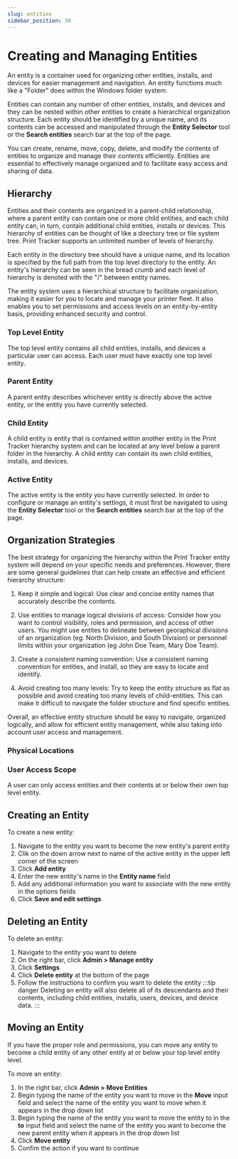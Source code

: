 ```yaml
---
slug: entities
sidebar_position: 30
---
```


# Creating and Managing Entities

An entity is a container used for organizing other entities, installs, and devices for easier management and navigation. An entity functions much like a "Folder" does within the Windows folder system.

Entities can contain any number of other entities, installs, and devices and they can be nested within other entities to create a hierarchical organization structure. Each entity should be identified by a unique name, and its contents can be accessed and manipulated through the **Entity Selector** tool or the **Search entities** search bar at the top of the page.

You can create, rename, move, copy, delete, and modify the contents of entities to organize and manage their contents efficiently. Entities are essential to effectively manage organized and to facilitate easy access and sharing of data.

## Hierarchy

Entities and their contents are organized in a parent-child relationship, where a parent entity can contain one or more child entities, and each child entity can, in turn, contain additional child entities, installs or devices. This hierarchy of entities can be thought of like a directory tree or file system tree. Print Tracker supports an unlimited number of levels of hierarchy.

Each entity in the directory tree should have a unique name, and its location is specified by the full path from the top level directory to the entity. An entity's hierarchy can be seen in the bread crumb and each level of hierarchy is denoted with the "/" between entity names.

The entity system uses a hierarchical structure to facilitate organization, making it easier for you to locate and manage your printer fleet. It also enables you to set permissions and access levels on an entity-by-entity basis, providing enhanced security and control.

### Top Level Entity

The top level entity contains all child entities, installs, and devices a particular user can access. Each user must have exactly one top level entity.

### Parent Entity

A parent entity describes whichever entity is directly above the active entity, or the entity you have currently selected.

### Child Entity

A child entity is entity that is contained within another entity in the Print Tracker hierarchy system and can be located at any level below a parent folder in the hierarchy. A child entity can contain its own child entities, installs, and devices.

### Active Entity

The active entity is the entity you have currently selected. In order to configure or manage an entity's settings, it must first be navigated to using the **Entity Selector** tool or the **Search entities** search bar at the top of the page.

## Organization Strategies

The best strategy for organizing the hierarchy within the Print Tracker entity system will depend on your specific needs and preferences. However, there are some general guidelines that can help create an effective and efficient hierarchy structure:

1. Keep it simple and logical: Use clear and concise entity names that accurately describe the contents.

2. Use entities to manage logical divisions of access: Consider how you want to control visibility, roles and permission, and access of other users. You might use entites to delineate between georaphical divisions of an organization (eg. North Division, and South Division) or personnel limits within your organization (eg John Doe Team, Mary Doe Team).

3. Create a consistent naming convention: Use a consistent naming convention for entities, and install, so they are easy to locate and identify.

4. Avoid creating too many levels: Try to keep the entity structure as flat as possible and avoid creating too many levels of child-entities. This can make it difficult to navigate the folder structure and find specific entities.

Overall, an effective entity structure should be easy to navigate, organized logically, and allow for efficient entity management, while also taking into account user access and management.

### Physical Locations

### User Access Scope

A user can only access entities and their contents at or below their own top level entity.

## Creating an Entity

<!-- TO DO: INSERT GIF -->

To create a new entity:

1. Navigate to the entity you want to become the new entity's parent entity
2. Clik on the down arrow next to name of the active entity in the upper left corner of the screen
3. Click **Add entity**
4. Enter the new entity's name in the **Entity name** field
5. Add any additional information you want to associate with the new entity in the options fields
6. Click **Save and edit settings**

## Deleting an Entity

<!-- TO DO: INSERT GIF -->

To delete an entity:

1. Navigate to the entity you want to delete
2. On the right bar, click **Admin > Manage entity**
3. Click **Settings**
4. Click **Delete entity** at the bottom of the page
5. Follow the instructions to confirm you want to delete the entity
   :::tip danger
   Deleting an entity will also delete all of its descendants and their contents, including child entities, installs, users, devices, and device data.
   :::

## Moving an Entity

If you have the proper role and permissions, you can move any entity to become a child entity of any other entity at or below your top level entity level.

To move an entity:

1. In the right bar, click **Admin > Move Entities**
2. Begin typing the name of the entity you want to move in the **Move** input field and select the name of the entity you want to move when it appears in the drop down list
3. Begin typing the name of the entity you want to move the entity to in the **to** input field and select the name of the entity you want to become the new parent entity when it appears in the drop down list
4. Click **Move entity**
5. Confim the action if you want to continue
